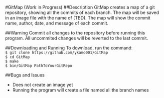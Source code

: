#GitMap (Work in Progress)
##Description
GitMap creates a map of a git repository, showing all the commits of each branch. The map will be saved in an image file with the name of (TBD). The map will show the commit name, author, date, and message of each commit. 

##Warning
Commit all changes to the repository before running this program. All uncommited changes will be reverted to the last commit.

##Downloading and Running
To download, run the command:    
`$ git clone https://github.com/ykamo001/GitMap`  
`$ cd GitMap`  
`$ make`  
`$ bin/GitMap PathToYourGitRepo` 

##Bugs and Issues
* Does not create an image yet
* Running the program will create a file named all the branch names
